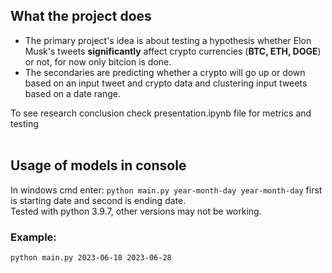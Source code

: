 ## What the project does
* The primary project's idea is about testing a hypothesis whether Elon Musk's tweets **significantly** affect crypto currencies (**BTC, ETH, DOGE**) or not, for now only bitcion is done.
* The secondaries are predicting whether a crypto will go up or down based on an input tweet and crypto data and clustering input tweets based on a date range.<br>

To see research conclusion check presentation.ipynb file for metrics and testing<br><br>

## Usage of models in console
In windows cmd enter: `python main.py year-month-day year-month-day`
first is starting date and second is ending date.
<br>Tested with python 3.9.7, other versions may not be working.</br>

### Example:
`python main.py 2023-06-18 2023-06-28`

